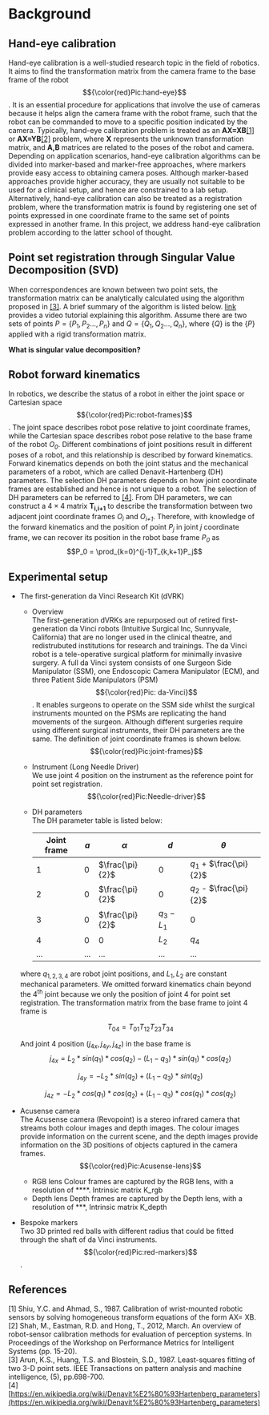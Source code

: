 # Background

## Hand-eye calibration
Hand-eye calibration is a well-studied research topic in the field of robotics. It aims to find the transformation matrix from the camera frame to the base frame of the robot $${\color{red}Pic:hand-eye}$$. It is an essential procedure for applications that involve the use of cameras because it helps align the camera frame with the robot frame, such that the robot can be commanded to move to a specific position indicated by the camera. Typically, hand-eye calibration problem is treated as an **AX=XB**[[1]](#1) or **AX=YB**[[2]](#2) problem, where **X** represents the unknown transformation matrix, and **A,B** matrices are related to the poses of the robot and camera. Depending on application scenarios, hand-eye calibration algorithms can be divided into marker-based and marker-free approaches, where markers provide easy access to obtaining camera poses. Although marker-based approaches provide higher accuracy, they are usually not suitable to be used for a clinical setup, and hence are constrained to a lab setup. Alternatively, hand-eye calibration can also be treated as a registration problem, where the transformation matrix is found by registering one set of points expressed in one coordinate frame to the same set of points expressed in another frame. In this project, we address hand-eye calibration problem according to the latter school of thought.

## Point set registration through Singular Value Decomposition (SVD)
When correspondences are known between two point sets, the transformation matrix can be analytically calculated using the algorithm proposed in [[3]](#3). A brief summary of the algorithm is listed below. [link](https://www.youtube.com/watch?v=dhzLQfDBx2Q) provides a video tutorial explaining this algorithm. Assume there are two sets of points $P=\{P_1,P_2 ...,P_n\}$ and $Q=\{Q_1,Q_2 ...,Q_n\}$, where $\{Q\}$ is the $\{P\}$ applied with a rigid transformation matrix.

**What is singular value decomposition?**

## Robot forward kinematics
In robotics, we describe the status of a robot in either the joint space or Cartesian space $${\color{red}Pic:robot-frames}$$. The joint space describes robot pose relative to joint coordinate frames, while the Cartesian space describes robot pose relative to the base frame of the robot *O<sub>0</sub>*. Different combinations of joint positions result in different poses of a robot, and this relationship is described by forward kinematics. Forward kinematics depends on both the joint status and the mechanical parameters of a robot, which are called Denavit-Hartenberg (DH) parameters. The selection DH parameters depends on how joint coordinate frames are established and hence is not unique to a robot. The selection of DH parameters can be referred to [[4]](#4). From DH parameters, we can construct a $4\times4$ matrix **T<sub>i,i+1</sub>** to describe the transformation between two adjacent joint coordinate frames *O<sub>i</sub>* and *O<sub>i+1</sub>*. Therefore, with knowledge of the forward kinematics and the position of point *P<sub>j</sub>* in joint *j* coordinate frame, we can recover its position in the robot base frame *P<sub>0</sub>* as
$$P_0 = \prod_{k=0}^{j-1}T_{k,k+1}P_j$$


## Experimental setup
- The first-generation da Vinci Research Kit (dVRK)
    - Overview<br />
    The first-generation dVRKs are repurposed out of retired first-generation da Vinci robots (Intuitive Surgical Inc, Sunnyvale, California) that are no longer used in the clinical theatre, and redistrubuted institutions for research and trainings. The da Vinci robot is a tele-operative surgical platform for minimally invasive surgery. A full da Vinci system consists of one Surgeon Side Manipulator (SSM), one Endoscopic Camera Manipulator (ECM), and three Patient Side Manipulators (PSM) $${\color{red}Pic: da-Vinci}$$. It enables surgeons to operate on the SSM side whilst the surgical instruments mounted on the PSMs are replicating the hand movements of the surgeon. Although different surgeries require using different surgical instruments, their DH parameters are the same. The definition of joint coordinate frames is shown below.
    $${\color{red}Pic:joint-frames}$$
    - Instrument (Long Needle Driver)<br />
    We use joint 4 position on the instrument as the reference point for point set registration.
    $${\color{red}Pic:Needle-driver}$$
    - DH parameters<br />
    The DH parameter table is listed below:
    
        | **Joint frame** | **$a$** | **$\alpha$** | **$d$** | **$\theta$** |
        | -------------   | ------------- | ------------- | ------------- |------------- |
        | 1 | 0 | $\frac{\pi}{2}$ | 0 | $q_1$ + $\frac{\pi}{2}$ | 
        | 2 | 0 | $\frac{\pi}{2}$ | 0 | $q_2$ - $\frac{\pi}{2}$ |
        | 3 | 0 | $\frac{\pi}{2}$ | $q_3-L_1$ | 0 |
        | 4 | 0 | 0 | $L_2$ | $q_4$ |
        | ... | ... | ... | ... | ... |
    where $q_{1,2,3,4}$ are robot joint positions, and $L_1, L_2$ are constant mechanical parameters. We omitted forward kinematics chain beyond the 4<sup>th</sup> joint because we only the position of joint 4 for point set registration. The transformation matrix from the base frame to joint 4 frame is 

    $$T_{04}=T_{01}T_{12}T_{23}T_{34}$$

    And joint 4 position ($j_{4x},j_{4y},j_{4z}$) in the base frame is 
    $$j_{4x}=L_2*sin(q_1)*cos(q_2) - (L_1-q_3)*sin(q_1)*cos(q_2)$$

    $$j_{4y}=-L_2*sin(q_2) + (L_1 - q_3)*sin(q_2)$$

    $$j_{4z}=-L_2*cos(q_1)*cos(q_2) + (L_1 - q_3)*cos(q_1)*cos(q_2)$$

- Acusense camera<br />
  The Acusense camera (Revopoint) is a stereo infrared camera that streams both colour images and depth images. The colour images provide information on the current scene, and the depth images provide information on the 3D positions of objects captured in the camera frames. $${\color{red}Pic:Acusense-lens}$$
    - RGB lens
    Colour frames are captured by the RGB lens, with a resolution of ****. Intrinsic matrix K_rgb
    - Depth lens
    Depth frames are captured by the Depth lens, with a resolution of ***, Intrinsic matrix K_depth
- Bespoke markers<br />
  Two 3D printed red balls with different radius that could be fitted through the shaft of da Vinci instruments. $${\color{red}Pic:red-markers}$$. 


## References
<a id="1">[1]</a> 
Shiu, Y.C. and Ahmad, S., 1987. Calibration of wrist-mounted robotic sensors by solving homogeneous transform equations of the form AX= XB.<br />
<a id="2">[2]</a> 
Shah, M., Eastman, R.D. and Hong, T., 2012, March. An overview of robot-sensor calibration methods for evaluation of perception systems. In Proceedings of the Workshop on Performance Metrics for Intelligent Systems (pp. 15-20). <br /> 
<a id="3">[3]</a> 
Arun, K.S., Huang, T.S. and Blostein, S.D., 1987. Least-squares fitting of two 3-D point sets. IEEE Transactions on pattern analysis and machine intelligence, (5), pp.698-700. <br />
<a id="4">[4]</a> 
[https://en.wikipedia.org/wiki/Denavit%E2%80%93Hartenberg_parameters](https://en.wikipedia.org/wiki/Denavit%E2%80%93Hartenberg_parameters) <br />











